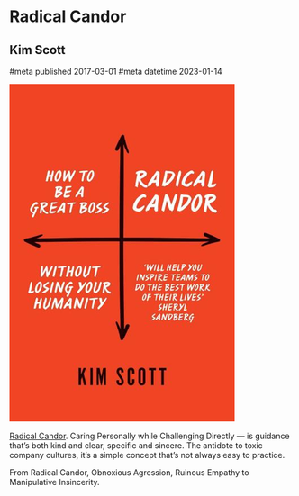 # Radical Candor
## Kim Scott
#meta published 2017-03-01
#meta datetime 2023-01-14

![Radical Candor](covers/radical-candor.jpg)

[Radical Candor](https://www.radicalcandor.com). Caring Personally while
Challenging Directly — is guidance that’s both kind and clear,
specific and sincere. The antidote to toxic company cultures, it’s a simple concept
that’s not always easy to practice.

From Radical Candor, Obnoxious Agression, Ruinous Empathy to Manipulative Insincerity.